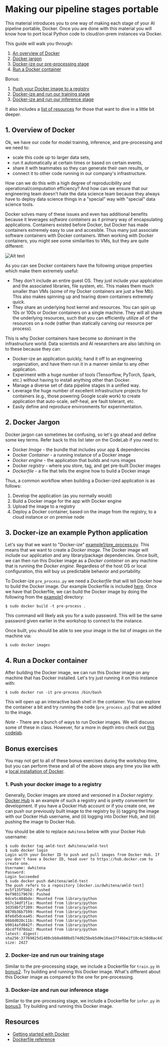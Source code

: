 # Making our pipeline stages portable

This material introduces you to one way of making each stage of your AI pipeline portable, Docker. Once you are done with this material you will know how to port local Python code to cloud/on-prem instances via Docker. 

This guide will walk you through:

1. [An overview of Docker](#1-overview-of-docker)
2. [Docker jargon](#2-docker-jargon)
3. [Docker-ize our pre-processing stage](#3-docker-ize-our-pre-processing-stage)
4. [Run a Docker container](#4-run-a-docker-container)

Bonus:

1. [Push your Docker image to a registry](README.md#5-push-your-docker-image-to-a-registry)
2. [Docker-ize and run our training stage](#2-docker-ize-and-run-our-training-stage)
3. [Docker-ize and run our inference stage](#2-docker-ize-and-run-our-inference-stage)

It also includes a [list of resources](#resources) for those that want to dive in a little bit deeper.

## 1. Overview of Docker  

Ok, we have our code for model training, inference, and pre-processing and we need to:

- scale this code up to larger data sets,
- run it automatically at certain times or based on certain events, 
- share it with teammates so they can generate their own results, or
- connect it to other code running in our company's infrastructure.

How can we do this with a high degree of reproducibility and operational/computation efficiency? And how can we ensure that our engineering team doesn't hate the data science team because they always have to deploy data science things in a "special" way with "special" data science tools. 

Docker solves many of these issues and even has additional benefits because it leverages *software containers* as it primary way of encapsulating applications. Containers existed before Docker, but Docker has made containers extremely easy to use and accesible. Thus many just associate software containers with Docker containers. When working with Docker containers, you might see some similarities to VMs, but they are quite different:

![Alt text](https://blog.netapp.com/wp-content/uploads/2016/03/Screen_Shot_2016-03-11_at_9.14.20_PM1.png)

As you can see Docker containers have the following unique properties which make them extremely useful:

- They don't include an entire guest OS. They just include your application and the associated libraries, file system, etc. This makes them much smaller than VMs (some of my Docker containers are just a few Mb). This also makes spinning up and tearing down containers extremely quick.
- They share an underlying host kernel and resources. You can spin up 10s or 100s or Docker containers on a single machine. They will all share the underlying resources, such that you can efficiently utilize all of the resources on a node (rather than statically carving our resource per process). 

This is why Docker containers have become so dominant in the infrastructure world. Data scientists and AI researchers are also latching on to these because they can:

- Docker-ize an application quickly, hand it off to an engineering organization, and have them run it in a manner similar to any other application.
- Experiment with a huge number of tools (Tensorflow, PyTorch, Spark, etc.) without having to install anything other than Docker.
- Manage a diverse set of data pipeline stages in a unified way.
- Leverage the huge number of excellent infrastructure projects for containers (e.g., those powering Google scale work) to create application that auto-scale, self-heal, are fault tolerant, etc.
- Easily define and reproduce environments for experimentation.

## 2. Docker Jargon

Docker jargon can sometimes be confusing, so let's go ahead and define some key terms. Refer back to this list later on the CodeLab if you need to:

- Docker *Image* - the bundle that includes your app & dependencies
- Docker *Container* - a running instance of a Docker image
- *Docker engine* - the application that builds and runs images
- Docker *registry* - where you store, tag, and get pre-built Docker images
- *Dockerfile* - a file that tells the engine how to build a Docker image

Thus, a common workflow when building a Docker-ized application is as follows:

1. Develop the application (as you normally would)
2. Build a Docker image for the app with Docker engine
3. Upload the image to a registry
4. Deploy a Docker container, based on the image from the registry, to a cloud instance or on premise node

## 3. Docker-ize an example Python application

Let's say that we want to "Docker-ize" [example1/pre_process.py](example1/pre_process.py). This means that we want to create a *Docker image*. The Docker image will include our application and any library/package dependencies. Once built, we can then run this Docker image as a *Docker container* on any machine that is running the *Docker engine*. Regardless of the host OS or local configuration, this will buy us predictable behavior and portability.

To Docker-ize `pre_process.py` we need a *Dockerfile* that will tell Docker how to build the Docker image. Our example Dockerfile is included [here](example1/Dockerfile). Once we have that Dockerfile, we can build the Docker image by doing the following from the [example1](example1) directory:

```
$ sudo docker build -t pre-process . 
```

This command will likely ask you for a sudo password. This will be the same password given earlier in the workshop to connect to the instance.

Once built, you should be able to see your image in the list of images on the machine via:

```
$ sudo docker images
```

## 4. Run a Docker container

After building the Docker image, we can run this Docker image on any machine that has Docker installed. Let's try just running it on this instance with:

```
$ sudo docker run -it pre-process /bin/bash
```

This will open up an interactive bash shell in the container. You can explore the container a bit and try running the code (`pre_process.py`) that we added to the image.

*Note* - There are a bunch of ways to run Docker images. We will discuss some of these in class. However, for a more in depth intro check out [this codelab]().

## Bonus exercises

You may not get to all of these bonus exercises during the workshop time, but you can perform these and all of the above steps any time you like with a [local installation of Docker](https://www.docker.com/community-edition). 

### 1. Push your docker image to a registry

Generally, Docker images are stored and versioned in a *Docker registry*. [Docker Hub](https://hub.docker.com/) is an example of such a registry and is pretty convenient for development. If you have a Docker Hub account or if you create one, we can push our previously built image to the registry by (i) tagging the image with our Docker Hub username, and (ii) logging into Docker Hub, and (iii) pushing the image to Docker Hub.

You should be able to replace `dwhitena` below with your Docker Hub username:

```
$ sudo docker tag amld-test dwhitena/amld-test
$ sudo docker login
Login with your Docker ID to push and pull images from Docker Hub. If you don't have a Docker ID, head over to https://hub.docker.com to create one.
Username: dwhitena
Password:
Login Succeeded
$ sudo docker push dwhitena/amld-test
The push refers to a repository [docker.io/dwhitena/amld-test]
ec5f135f5bb2: Pushed
9ef903179678: Pushed
6dce5c484bde: Mounted from library/python
057c34df1f1a: Mounted from library/python
3d358bf2f209: Mounted from library/python
0870b36b7599: Mounted from library/python
8fe6d5dcea45: Mounted from library/python
06b8d020c11b: Mounted from library/python
b9914afd042f: Mounted from library/python
4bcdffd70da2: Mounted from library/python
latest: digest: sha256:37769825d1408cbb0a880bd574d025beb5d0e16ae37f4bbe2f18c4c58d8ac447 size: 2427
```

### 2. Docker-ize and run our training stage 

Similar to the pre-processing stage, we include a Dockerfile for `train.py` in [bonus2](bonus2). Try building and running this Docker image. What's different about this Docker image as compared to the one for pre-processing.

### 3. Docker-ize and run our inference stage

Similar to the pre-processing stage, we include a Dockerfile for `infer.py` in [bonus3](bonus3). Try building and running this Docker image. 

## Resources

- [Getting started with Docker](https://docs.docker.com/get-started/)
- [Dockerfile reference](https://docs.docker.com/engine/reference/builder/)

